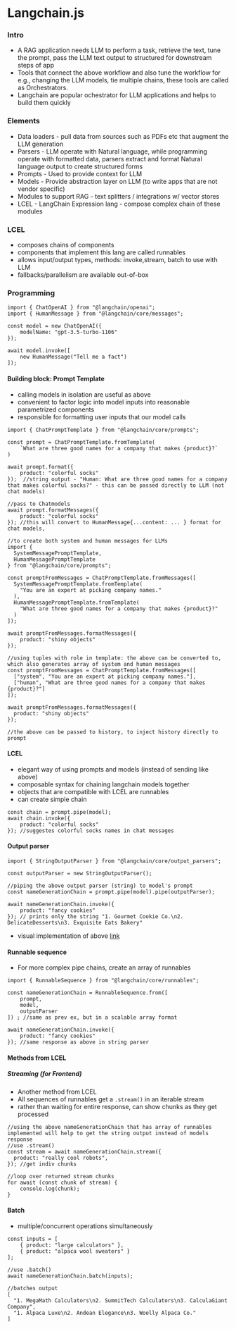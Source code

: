# Langchain.js

### Intro
- A RAG application needs LLM to perform a task, retrieve the text, tune the prompt, pass the LLM text output to structured for downstream steps of app
- Tools that connect the above workflow and also tune the workflow for e.g., changing the LLM models, tie multiple chains, these tools are called as Orchestrators.
- Langchain are popular ochestrator for LLM applications and helps to build them quickly

### Elements
- Data loaders - pull data from sources such as PDFs etc that augment the LLM generation
- Parsers - LLM operate with Natural language, while programming operate with formatted data, parsers extract and format Natural language output to create structured forms
- Prompts - Used to provide context for LLM
- Models - Provide abstraction layer on LLM (to write apps that are not vendor specific)
- Modules to support RAG - text splitters / integrations w/ vector stores
- LCEL - LangChain Expression lang - compose complex chain of these modules

### LCEL 
- composes chains of components
- components that implement this lang are called runnables
- allows input/output types, methods: invoke,stream, batch to use with LLM
- fallbacks/parallelism are available out-of-box


### Programming
```
import { ChatOpenAI } from "@langchain/openai";
import { HumanMessage } from "@langchain/core/messages";

const model = new ChatOpenAI({
    modelName: "gpt-3.5-turbo-1106"
});

await model.invoke([
    new HumanMessage("Tell me a fact")
]);
```

#### Building block: Prompt Template 
- calling models in isolation are useful as above
- convenient to factor logic into model inputs into reasonable parametrized components
- responsible for formatting user inputs that our model calls
```
import { ChatPromptTemplate } from "@langchain/core/prompts";

const prompt = ChatPromptTemplate.fromTemplate(
    `What are three good names for a company that makes {product}?`
)

await prompt.format({
    product: "colorful socks"
});  //string output - "Human: What are three good names for a company that makes colorful socks?" - this can be passed directly to LLM (not chat models)

//pass to Chatmodels
await prompt.formatMessages({
    product: "colorful socks"
}); //this will convert to HumanMessage{...content: ... } format for chat models, 

//to create both system and human messages for LLMs
import { 
  SystemMessagePromptTemplate, 
  HumanMessagePromptTemplate 
} from "@langchain/core/prompts";

const promptFromMessages = ChatPromptTemplate.fromMessages([
  SystemMessagePromptTemplate.fromTemplate(
    "You are an expert at picking company names."
  ),
  HumanMessagePromptTemplate.fromTemplate(
    "What are three good names for a company that makes {product}?"
  )
]);

await promptFromMessages.formatMessages({
    product: "shiny objects"
});

//using tuples with role in template: the above can be converted to, which also generates array of system and human messages
const promptFromMessages = ChatPromptTemplate.fromMessages([
  ["system", "You are an expert at picking company names."],
  ["human", "What are three good names for a company that makes {product}?"]
]);

await promptFromMessages.formatMessages({
  product: "shiny objects"
});

//the above can be passed to history, to inject history directly to prompt
```

#### LCEL
- elegant way of using prompts and models (instead of sending like above)
- composable syntax for chaining langchain models together
- objects that are compatible with LCEL are runnables
- can create simple chain

```
const chain = prompt.pipe(model);
await chain.invoke({
    product: "colorful socks"
}); //suggestes colorful socks names in chat messages
```

#### Output parser
```
import { StringOutputParser } from "@langchain/core/output_parsers";

const outputParser = new StringOutputParser();

//piping the above output parser (string) to model's prompt
const nameGenerationChain = prompt.pipe(model).pipe(outputParser);

await nameGenerationChain.invoke({
    product: "fancy cookies"
}); // prints only the string "1. Gourmet Cookie Co.\n2. DelicateDesserts\n3. Exquisite Eats Bakery"
```

- visual implementation of above [link](https://smith.langchain.com/public/9fd7689f-23c6-4ea1-8a76-fea1b5f8d5db/r/19a04da8-832f-4965-9587-72836a80dd4c)

#### Runnable sequence
- For more complex pipe chains, create an array of runnables

```
import { RunnableSequence } from "@langchain/core/runnables";

const nameGenerationChain = RunnableSequence.from([
    prompt,
    model,
    outputParser
]) ; //same as prev ex, but in a scalable array format

await nameGenerationChain.invoke({
    product: "fancy cookies"
}); //same response as above in string parser
```

#### Methods from LCEL 
##### Streaming (for Frontend)
- Another method from LCEL
- All sequences of runnables get a `.stream()` in an iterable stream
- rather than waiting for entire response, can show chunks as they get processed 
```
//using the above nameGenerationChain that has array of runnables implemented will help to get the string output instead of models response
//use .stream()
const stream = await nameGenerationChain.stream({
  product: "really cool robots",
}); //get indiv chunks
 
//loop over returned stream chunks
for await (const chunk of stream) {
    console.log(chunk);
}
```
#### Batch
- multiple/concurrent operations simultaneously
```
const inputs = [
    { product: "large calculators" },
    { product: "alpaca wool sweaters" }
];

//use .batch()
await nameGenerationChain.batch(inputs);

//batches output
[
  "1. MegaMath Calculators\n2. SummitTech Calculators\n3. CalculaGiant Company",
  "1. Alpaca Luxe\n2. Andean Elegance\n3. Woolly Alpaca Co."
]
```
